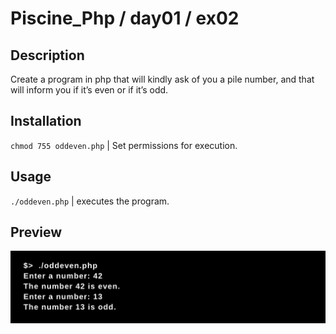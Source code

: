 # Piscine_Php / day01 / ex02

## Description
Create a program in php that will kindly ask of you a pile number, and that will inform you if it’s even or if it’s odd.

## Installation
`chmod 755 oddeven.php` | Set permissions for execution.

## Usage
`./oddeven.php` | executes the program.

## Preview
<img src="../../resources/images/oddeven.png" width="1200">
